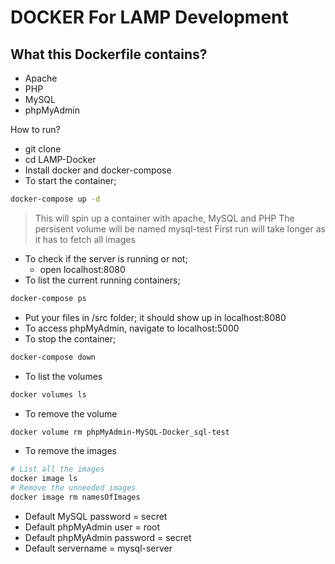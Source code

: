 # DOCKER For LAMP Development 

## What this Dockerfile contains?
- Apache
- PHP
- MySQL
- phpMyAdmin

How to run?
- git clone
- cd LAMP-Docker
- Install docker and docker-compose
- To start the container;
```bash
docker-compose up -d
```
> This will spin up a container with apache, MySQL and PHP
> The persisent volume will be named mysql-test
> First run will take longer as it has to fetch all images
- To check if the server is running or not;
    - open localhost:8080
- To list the current running containers;
```bash
docker-compose ps
```
- Put your files in /src folder; it should show up in localhost:8080
- To access phpMyAdmin, navigate to localhost:5000
- To stop the container;
```bash
docker-compose down
```
- To list the volumes
```bash
docker volumes ls
```
- To remove the volume
```bash
docker volume rm phpMyAdmin-MySQL-Docker_sql-test
```
- To remove the images
```bash
# List all the images
docker image ls
# Remove the unneeded images
docker image rm namesOfImages
```

- Default MySQL password = secret
- Default phpMyAdmin user = root
- Default phpMyAdmin password = secret
- Default servername = mysql-server
